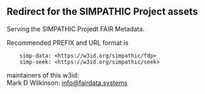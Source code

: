 ## Redirect for the SIMPATHIC Project assets

Serving the SIMPATHIC Projedt FAIR Metadata.  

Recommended PREFIX and URL format is 

        simp-data: <https://w3id.org/simpathic/fdp>
        simp-seek: <https://w3id.org/simpathic/seek>

maintainers of this w3id:  
     Mark D Wilkinson:  info@fairdata.systems
